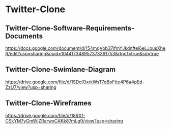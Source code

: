# Twitter-Clone

## Twitter-Clone-Software-Requirements-Documents
https://docs.google.com/document/d/154mqVob37ifmYJkdnftel6eLJousXheR/edit?usp=sharing&ouid=104417348957373391753&rtpof=true&sd=true

## Twitter-Clone-Swimlane-Diagram 
https://drive.google.com/file/d/1SDcIOxrkWsT7qBoFtte4P6a4pEd-ZzU7/view?usp=sharing

## Twitter-Clone-Wireframes
https://drive.google.com/file/d/18RXf-CSkYM7yGmWjZRarwxCAKk87mLg9/view?usp=sharing
